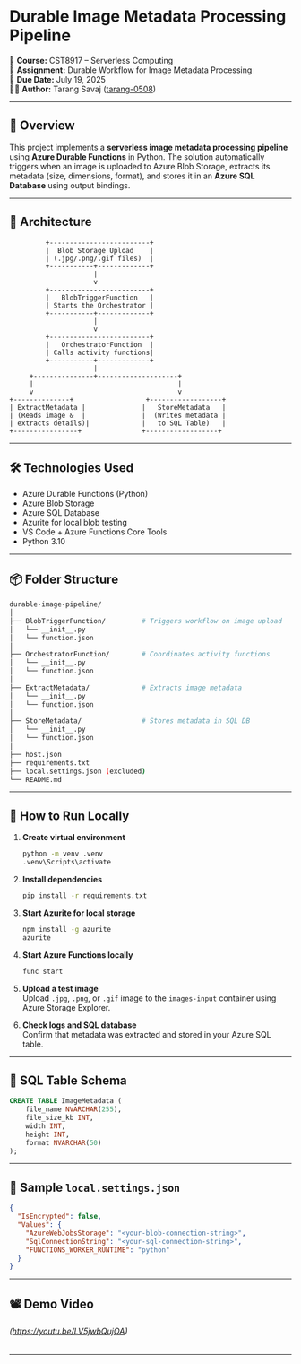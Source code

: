 
# Durable Image Metadata Processing Pipeline

📁 **Course:** CST8917 – Serverless Computing  
🧠 **Assignment:** Durable Workflow for Image Metadata Processing  
📅 **Due Date:** July 19, 2025  
👨‍💻 **Author:** Tarang Savaj ([tarang-0508](https://github.com/tarang-0508))

---

## 📌 Overview

This project implements a **serverless image metadata processing pipeline** using **Azure Durable Functions** in Python. The solution automatically triggers when an image is uploaded to Azure Blob Storage, extracts its metadata (size, dimensions, format), and stores it in an **Azure SQL Database** using output bindings.

---

## 📂 Architecture

```text
         +-------------------------+
         |  Blob Storage Upload    |
         | (.jpg/.png/.gif files)  |
         +-----------+-------------+
                     |
                     v
         +-------------------------+
         |   BlobTriggerFunction   |
         | Starts the Orchestrator |
         +-----------+-------------+
                     |
                     v
         +-------------------------+
         |   OrchestratorFunction  |
         | Calls activity functions|
         +-----------+-------------+
                     |
     +---------------+--------------------+
     |                                    |
     v                                    v
+--------------+                  +------------------+
| ExtractMetadata |              |   StoreMetadata   |
| (Reads image &  |              |  (Writes metadata |
| extracts details)|             |   to SQL Table)   |
+----------------+               +------------------+
```

---

## 🛠️ Technologies Used

- Azure Durable Functions (Python)
- Azure Blob Storage
- Azure SQL Database
- Azurite for local blob testing
- VS Code + Azure Functions Core Tools
- Python 3.10

---

## 📦 Folder Structure

```bash
durable-image-pipeline/
│
├── BlobTriggerFunction/         # Triggers workflow on image upload
│   └── __init__.py
│   └── function.json
│
├── OrchestratorFunction/        # Coordinates activity functions
│   └── __init__.py
│   └── function.json
│
├── ExtractMetadata/             # Extracts image metadata
│   └── __init__.py
│   └── function.json
│
├── StoreMetadata/               # Stores metadata in SQL DB
│   └── __init__.py
│   └── function.json
│
├── host.json
├── requirements.txt
├── local.settings.json (excluded)
└── README.md
```

---

## 🧪 How to Run Locally

1. **Create virtual environment**
   ```bash
   python -m venv .venv
   .venv\Scripts\activate
   ```

2. **Install dependencies**
   ```bash
   pip install -r requirements.txt
   ```

3. **Start Azurite for local storage**
   ```bash
   npm install -g azurite
   azurite
   ```

4. **Start Azure Functions locally**
   ```bash
   func start
   ```

5. **Upload a test image**  
   Upload `.jpg`, `.png`, or `.gif` image to the `images-input` container using Azure Storage Explorer.

6. **Check logs and SQL database**  
   Confirm that metadata was extracted and stored in your Azure SQL table.

---

## 🧾 SQL Table Schema

```sql
CREATE TABLE ImageMetadata (
    file_name NVARCHAR(255),
    file_size_kb INT,
    width INT,
    height INT,
    format NVARCHAR(50)
);
```

---

## 🔐 Sample `local.settings.json` 

```json
{
  "IsEncrypted": false,
  "Values": {
    "AzureWebJobsStorage": "<your-blob-connection-string>",
    "SqlConnectionString": "<your-sql-connection-string>",
    "FUNCTIONS_WORKER_RUNTIME": "python"
  }
}
```

---

## 📽️ Demo Video

###### (https://youtu.be/LV5jwbQujOA)
---

